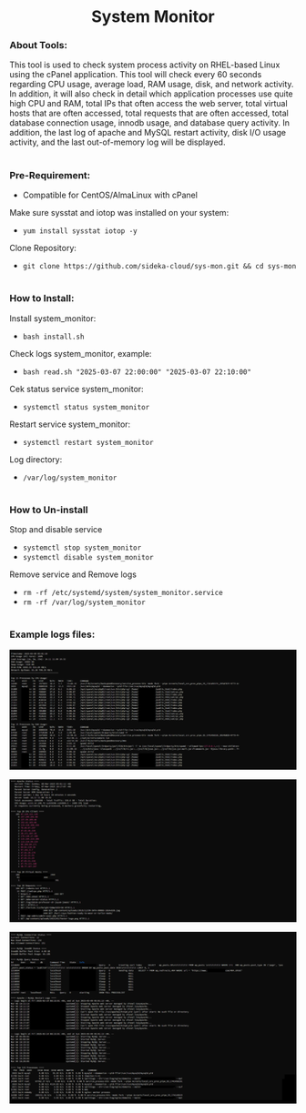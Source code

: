 <h1 align="center">System Monitor</h1>

### About Tools:

This tool is used to check system process activity on RHEL-based Linux using the cPanel application. This tool will check every 60 seconds regarding CPU usage, average load, RAM usage, disk, and network activity. In addition, it will also check in detail which application processes use quite high CPU and RAM, total IPs that often access the web server, total virtual hosts that are often accessed, total requests that are often accessed, total database connection usage, innodb usage, and database query activity. In addition, the last log of apache and MySQL restart activity, disk I/O usage activity, and the last out-of-memory log will be displayed. 

#

### Pre-Requirement:

- Compatible for CentOS/AlmaLinux with cPanel

Make sure sysstat and iotop was installed on your system:

- `yum install sysstat iotop -y`

Clone Repository:

- `git clone https://github.com/sideka-cloud/sys-mon.git && cd sys-mon`

#
### How to Install:

Install system_monitor: 

- `bash install.sh`


Check logs system_monitor, example:

- `bash read.sh "2025-03-07 22:00:00" "2025-03-07 22:10:00"`

Cek status service system_monitor:

- `systemctl status system_monitor`

Restart service system_monitor:

- `systemctl restart system_monitor`

Log directory:

- `/var/log/system_monitor`

#
### How to Un-install

Stop and disable service

- `systemctl stop system_monitor`
- `systemctl disable system_monitor`

Remove service and Remove logs

- `rm -rf /etc/systemd/system/system_monitor.service`
- `rm -rf /var/log/system_monitor`

#
### Example logs files:

![Alt text](img/1.png)

![Alt text](img/2.png)

![Alt text](img/3.png)

